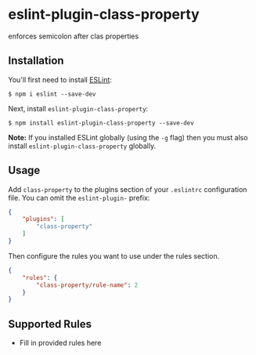 # eslint-plugin-class-property

enforces semicolon after clas properties

## Installation

You'll first need to install [ESLint](http://eslint.org):

```
$ npm i eslint --save-dev
```

Next, install `eslint-plugin-class-property`:

```
$ npm install eslint-plugin-class-property --save-dev
```

**Note:** If you installed ESLint globally (using the `-g` flag) then you must also install `eslint-plugin-class-property` globally.

## Usage

Add `class-property` to the plugins section of your `.eslintrc` configuration file. You can omit the `eslint-plugin-` prefix:

```json
{
    "plugins": [
        "class-property"
    ]
}
```


Then configure the rules you want to use under the rules section.

```json
{
    "rules": {
        "class-property/rule-name": 2
    }
}
```

## Supported Rules

* Fill in provided rules here





